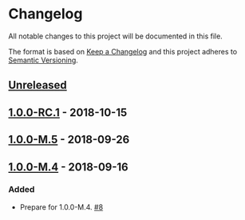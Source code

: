 # Changelog

All notable changes to this project will be documented in this file.

The format is based on [Keep a Changelog](http://keepachangelog.com/)
and this project adheres to [Semantic Versioning](http://semver.org/).

## [Unreleased](https://github.com/atomist/sdm-pack-sloc/compare/1.0.0-RC.1...HEAD)

## [1.0.0-RC.1](https://github.com/atomist/sdm-pack-sloc/compare/1.0.0-M.5...1.0.0-RC.1) - 2018-10-15

## [1.0.0-M.5](https://github.com/atomist/sdm-pack-sloc/compare/1.0.0-M.4...1.0.0-M.5) - 2018-09-26

## [1.0.0-M.4](https://github.com/atomist/sdm-pack-sloc/tree/1.0.0-M.4) - 2018-09-16

### Added

-   Prepare for 1.0.0-M.4. [#8](https://github.com/atomist/sdm-pack-sloc/issues/8)
